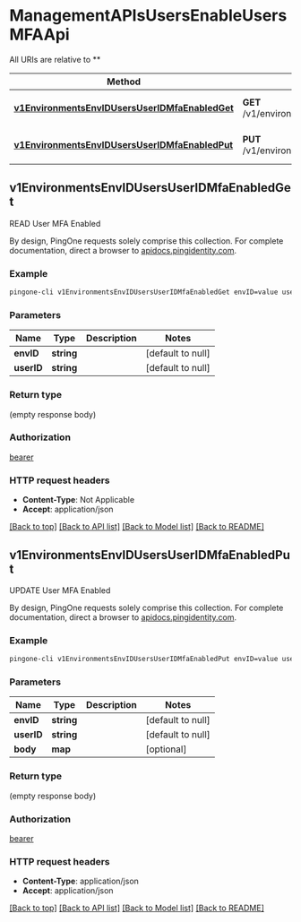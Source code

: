 # ManagementAPIsUsersEnableUsersMFAApi

All URIs are relative to **

Method | HTTP request | Description
------------- | ------------- | -------------
[**v1EnvironmentsEnvIDUsersUserIDMfaEnabledGet**](ManagementAPIsUsersEnableUsersMFAApi.md#v1EnvironmentsEnvIDUsersUserIDMfaEnabledGet) | **GET** /v1/environments/{envID}/users/{userID}/mfaEnabled | READ User MFA Enabled
[**v1EnvironmentsEnvIDUsersUserIDMfaEnabledPut**](ManagementAPIsUsersEnableUsersMFAApi.md#v1EnvironmentsEnvIDUsersUserIDMfaEnabledPut) | **PUT** /v1/environments/{envID}/users/{userID}/mfaEnabled | UPDATE User MFA Enabled



## v1EnvironmentsEnvIDUsersUserIDMfaEnabledGet

READ User MFA Enabled

By design, PingOne requests solely comprise this collection. For complete documentation, direct a browser to <a href='https://apidocs.pingidentity.com/pingone/platform/v1/api/'>apidocs.pingidentity.com</a>.

### Example

```bash
pingone-cli v1EnvironmentsEnvIDUsersUserIDMfaEnabledGet envID=value userID=value
```

### Parameters


Name | Type | Description  | Notes
------------- | ------------- | ------------- | -------------
 **envID** | **string** |  | [default to null]
 **userID** | **string** |  | [default to null]

### Return type

(empty response body)

### Authorization

[bearer](../README.md#bearer)

### HTTP request headers

- **Content-Type**: Not Applicable
- **Accept**: application/json

[[Back to top]](#) [[Back to API list]](../README.md#documentation-for-api-endpoints) [[Back to Model list]](../README.md#documentation-for-models) [[Back to README]](../README.md)


## v1EnvironmentsEnvIDUsersUserIDMfaEnabledPut

UPDATE User MFA Enabled

By design, PingOne requests solely comprise this collection. For complete documentation, direct a browser to <a href='https://apidocs.pingidentity.com/pingone/platform/v1/api/'>apidocs.pingidentity.com</a>.

### Example

```bash
pingone-cli v1EnvironmentsEnvIDUsersUserIDMfaEnabledPut envID=value userID=value
```

### Parameters


Name | Type | Description  | Notes
------------- | ------------- | ------------- | -------------
 **envID** | **string** |  | [default to null]
 **userID** | **string** |  | [default to null]
 **body** | **map** |  | [optional]

### Return type

(empty response body)

### Authorization

[bearer](../README.md#bearer)

### HTTP request headers

- **Content-Type**: application/json
- **Accept**: application/json

[[Back to top]](#) [[Back to API list]](../README.md#documentation-for-api-endpoints) [[Back to Model list]](../README.md#documentation-for-models) [[Back to README]](../README.md)


